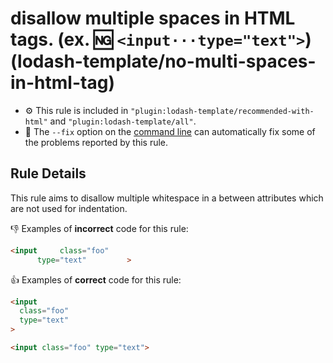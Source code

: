 # disallow multiple spaces in HTML tags. (ex. :ng: `<input···type="text">`) (lodash-template/no-multi-spaces-in-html-tag)

- :gear: This rule is included in `"plugin:lodash-template/recommended-with-html"` and `"plugin:lodash-template/all"`.
- :wrench: The `--fix` option on the [command line](https://eslint.org/docs/user-guide/command-line-interface#fixing-problems) can automatically fix some of the problems reported by this rule.

## Rule Details

This rule aims to disallow multiple whitespace in a between attributes which are not used for indentation.

:-1: Examples of **incorrect** code for this rule:

```html
<input     class="foo"
      type="text"         >
```

:+1: Examples of **correct** code for this rule:

```html
<input
  class="foo"
  type="text"
>

<input class="foo" type="text">
```